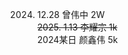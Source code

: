 2024. 12.28   曾伟中     2W <br>
<del>2025. 1.13    李耀宗     1k </del> <br>
2024某日       颜鑫伟    5k <br>
